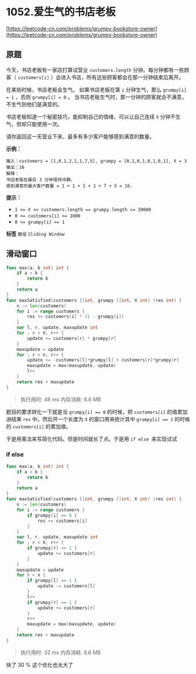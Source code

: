 # 1052.爱生气的书店老板
[https://leetcode-cn.com/problems/grumpy-bookstore-owner](https://leetcode-cn.com/problems/grumpy-bookstore-owner) 
## 原题
今天，书店老板有一家店打算试营业 `customers.length` 分钟。每分钟都有一些顾客（ `customers[i]` ）会进入书店，所有这些顾客都会在那一分钟结束后离开。

在某些时候，书店老板会生气。 如果书店老板在第 `i` 分钟生气，那么 `grumpy[i] = 1` ，否则 `grumpy[i] = 0` 。 当书店老板生气时，那一分钟的顾客就会不满意，不生气则他们是满意的。

书店老板知道一个秘密技巧，能抑制自己的情绪，可以让自己连续 `X` 分钟不生气，但却只能使用一次。

请你返回这一天营业下来，最多有多少客户能够感到满意的数量。<br>
 

 **示例：** 

```
输入：customers = [1,0,1,2,1,1,7,5], grumpy = [0,1,0,1,0,1,0,1], X = 3
输出：16
解释：
书店老板在最后 3 分钟保持冷静。
感到满意的最大客户数量 = 1 + 1 + 1 + 1 + 7 + 5 = 16.

```
 

 **提示：** 
-  `1 <= X <= customers.length == grumpy.length <= 20000` 
-  `0 <= customers[i] <= 1000` 
-  `0 <= grumpy[i] <= 1` 
 
**标签**
`数组` `Sliding Window` 


## 滑动窗口
```go
func max(a, b int) int {
	if a < b {
		return b
	}
	return a
}
func maxSatisfied(customers []int, grumpy []int, X int) (res int) {
	n := len(customers)
	for i := range customers {
		res += customers[i] * (1 - grumpy[i])
	}
	var l, r, update, maxupdate int
	for ; r < X; r++ {
		update += customers[r] * grumpy[r]
	}
	maxupdate = update
	for ; r < n; r++ {
		update += -customers[l]*grumpy[l] + customers[r]*grumpy[r]
		maxupdate = max(maxupdate, update)
		l++
	}
	return res + maxupdate
}
```
>执行用时: 48 ms
内存消耗: 6.6 MB

题目的要求转化一下就是当 `grumpy[i] == 0` 的时候，把 `customers[i]` 的值累加进结果 `res` 中。然后开一个长度为 `X` 的窗口用来统计其中 `grumpy[i] == 1` 的时候的 `customers[i]` 的累加值。

于是用乘法来写简化代码。但是时间就长了点。于是用 `if else `来实现试试

### if else
```go
func max(a, b int) int {
	if a < b {
		return b
	}
	return a
}
func maxSatisfied(customers []int, grumpy []int, X int) (res int) {
	n := len(customers)
	for i := range customers {
		if grumpy[i] == 0 {
			res += customers[i]
		}
	}
	var l, r, update, maxupdate int
	for ; r < X; r++ {
		if grumpy[r] == 1 {
			update += customers[r]
		}
	}
	maxupdate = update
	for r < n {
		if grumpy[l] == 1 {
			update -= customers[l]
		}
		l++
		if grumpy[r] == 1 {
			update += customers[r]
		}
		r++
		maxupdate = max(maxupdate, update)
	}
	return res + maxupdate
}
```
>执行用时: 32 ms
内存消耗: 6.6 MB

快了 30 % 这个优化也太大了